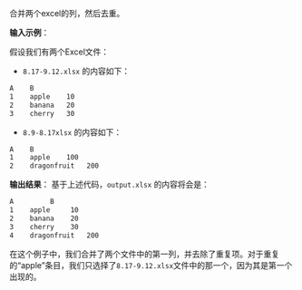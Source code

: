 合并两个excel的列，然后去重。

**输入示例**：

假设我们有两个Excel文件：

- `8.17-9.12.xlsx` 的内容如下：

```css
A    B  
1    apple    10  
2    banana   20  
3    cherry   30
```

- `8.9-8.17xlsx` 的内容如下：

```css
A    B  
1    apple    100  
2    dragonfruit   200
```

**输出结果**：
基于上述代码，`output.xlsx` 的内容将会是：

```css
A         B  
1    apple     10  
2    banana    20  
3    cherry    30  
4    dragonfruit   200
```

在这个例子中，我们合并了两个文件中的第一列，并去除了重复项。对于重复的“apple”条目，我们只选择了`8.17-9.12.xlsx`文件中的那一个，因为其是第一个出现的。
